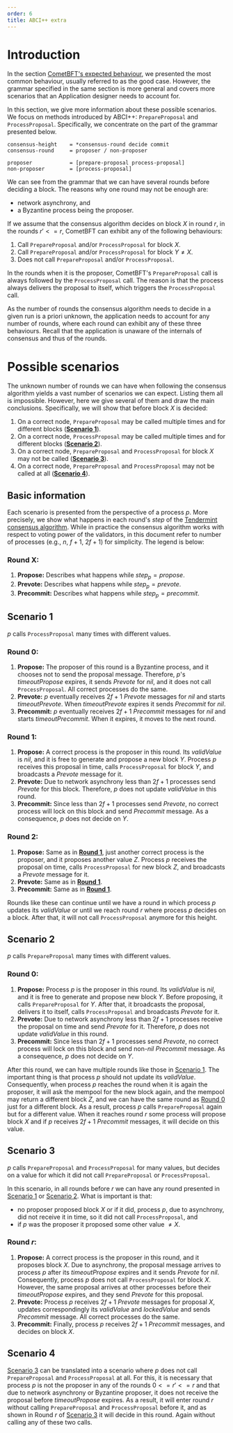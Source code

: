 ```yaml
---
order: 6
title: ABCI++ extra
---
```

# Introduction

In the section [CometBFT's expected behaviour](./abci++_tmint_expected_behavior.md#valid-method-call-sequences), we presented the most common behaviour, usually referred to as the good case. However, the grammar specified in the same section is more general and covers more scenarios that an Application designer needs to account for. 

In this section, we give more information about these possible scenarios. We focus on methods introduced by ABCI++: `PrepareProposal` and `ProcessProposal`. Specifically, we concentrate on the part of the grammar presented below.  

```abnf
consensus-height    = *consensus-round decide commit
consensus-round     = proposer / non-proposer

proposer            = [prepare-proposal process-proposal]
non-proposer        = [process-proposal]
```

We can see from the grammar that we can have several rounds before deciding a block. The reasons why one round may not be enough are:
* network asynchrony, and
* a Byzantine process being the proposer. 

If we assume that the consensus algorithm decides on block $X$ in round $r$, in the rounds $r' <= r$, CometBFT can exhibit any of the following behaviours:

1. Call `PrepareProposal` and/or `ProcessProposal` for block $X$. 
1. Call `PrepareProposal` and/or `ProcessProposal` for block $Y \neq X$.
1. Does not call `PrepareProposal` and/or `ProcessProposal`.

In the rounds when it is the proposer, CometBFT's `PrepareProposal` call is always followed by the `ProcessProposal` call. The reason is that the process always delivers the proposal to itself, which triggers the `ProcessProposal` call. 

As the number of rounds the consensus algorithm needs to decide in a given run is a priori unknown, the application needs to account for any number of rounds, where each round can exhibit any of these three behaviours. Recall that the application is unaware of the internals of consensus and thus of the rounds. 

# Possible scenarios
The unknown number of rounds we can have when following the consensus algorithm yields a vast number of scenarios we can expect. Listing them all is impossible. However, here we give several of them and draw the main conclusions. Specifically, we will show that before block $X$ is decided:
    
1. On a correct node, `PrepareProposal` may be called multiple times and for different blocks ([**Scenario 1**](#scenario-1)). 
1. On a correct node, `ProcessProposal` may be called multiple times and for different blocks ([**Scenario 2**](#scenario-2)).
1. On a correct node, `PrepareProposal` and `ProcessProposal` for block $X$ may not be called ([**Scenario 3**](#scenario-3)).
1. On a correct node, `PrepareProposal` and `ProcessProposal` may not be called at all ([**Scenario 4**](#scenario-4)).


## Basic information

Each scenario is presented from the perspective of a process $p$. More precisely, we show what happens in each round's $step$ of the [Tendermint consensus algorithm](https://arxiv.org/pdf/1807.04938.pdf). While in practice the consensus algorithm works with respect to voting power of the validators, in this document refer to number of processes (e.g., $n$, $f+1$, $2f+1$) for simplicity. The legend is below: 

### Round X:

1. **Propose:** Describes what happens while $step_p = propose$.
1. **Prevote:** Describes what happens while $step_p = prevote$.
1. **Precommit:** Describes what happens while $step_p = precommit$.

## Scenario 1

$p$ calls `ProcessProposal` many times with different values.

### Round 0:
    
1. **Propose:** The proposer of this round is a Byzantine process, and it chooses not to send the proposal message. Therefore, $p$'s $timeoutPropose$ expires, it sends $Prevote$ for $nil$, and it does not call `ProcessProposal`. All correct processes do the same. 
1. **Prevote:** $p$ eventually receives $2f+1$ $Prevote$ messages for $nil$ and starts $timeoutPrevote$. When $timeoutPrevote$ expires it sends $Precommit$ for $nil$. 
1. **Precommit:** $p$ eventually receives $2f+1$ $Precommit$ messages for $nil$ and starts $timeoutPrecommit$. When it expires, it moves to the next round. 
    
### Round 1: 

1. **Propose:** A correct process is the proposer in this round. Its $validValue$ is $nil$, and it is free to generate and propose a new block $Y$. Process $p$ receives this proposal in time, calls `ProcessProposal` for block $Y$, and broadcasts a $Prevote$ message for it. 
1. **Prevote:** Due to network asynchrony less than $2f+1$ processes send $Prevote$ for this block. Therefore, $p$ does not update $validValue$ in this round. 
1. **Precommit:** Since less than $2f+1$ processes send $Prevote$, no correct process will lock on this block and send $Precommit$ message. As a consequence, $p$ does not decide on $Y$. 

### Round 2: 

1. **Propose:** Same as in [**Round 1**](#round-1), just another correct process is the proposer, and it proposes another value $Z$. Process $p$ receives the proposal on time, calls `ProcessProposal` for new block $Z$, and broadcasts a $Prevote$ message for it. 
1. **Prevote:** Same as in [**Round 1**](#round-1).
1. **Precommit:** Same as in [**Round 1**](#round-1).


Rounds like these can continue until we have a round in which process $p$ updates its $validValue$ or until we reach round $r$ where process $p$ decides on a block. After that, it will not call `ProcessProposal` anymore for this height. 

## Scenario 2 

$p$ calls `PrepareProposal` many times with different values.

### Round 0: 

1. **Propose:** Process $p$ is the proposer in this round. Its $validValue$ is $nil$, and it is free to generate and propose new block $Y$. Before proposing, it calls `PrepareProposal` for $Y$. After that, it broadcasts the proposal, delivers it to itself, calls `ProcessProposal` and broadcasts $Prevote$ for it. 
1. **Prevote:** Due to network asynchrony less than $2f+1$ processes receive the proposal on time and send $Prevote$ for it. Therefore, $p$ does not update $validValue$ in this round. 
1. **Precommit:** Since less than $2f+1$ processes send $Prevote$, no correct process will lock on this block and send non-$nil$ $Precommit$ message. As a consequence, $p$ does not decide on $Y$. 

After this round, we can have multiple rounds like those in [Scenario 1](#scenario-1). The important thing is that process $p$ should not update its $validValue$. Consequently, when process $p$ reaches the round when it is again the proposer, it will ask the mempool for the new block again, and the mempool may return a different block $Z$, and we can have the same round as [Round 0](#round-0-1) just for a different block. As a result, process $p$ calls `PrepareProposal` again but for a different value. When it reaches round $r$ 
some process will propose block $X$ and if $p$ receives $2f+1$ $Precommit$ messages, it will decide on this value. 


## Scenario 3 

$p$ calls `PrepareProposal` and `ProcessProposal` for many values, but decides on a value for which it did not call `PrepareProposal` or `ProcessProposal`.

In this scenario, in all rounds before $r$ we can have any round presented in [Scenario 1](#scenario-1) or [Scenario 2](#scenario-2). What is important is that:
- no proposer proposed block $X$ or if it did, process $p$, due to asynchrony, did not receive it in time, so it did not call `ProcessProposal`, and
- if $p$ was the proposer it proposed some other value $\neq X$. 

### Round $r$: 

1. **Propose:** A correct process is the proposer in this round, and it proposes block $X$. 
Due to asynchrony, the proposal message arrives to process $p$ after its $timeoutPropose$
expires and it sends $Prevote$ for $nil$. Consequently, process $p$ does not call
`ProcessProposal` for block $X$. However, the same proposal arrives at other processes
before their $timeoutPropose$ expires, and they send $Prevote$ for this proposal.
1. **Prevote:** Process $p$ receives $2f+1$ $Prevote$ messages for proposal $X$, updates correspondingly its $validValue$ and $lockedValue$ and sends $Precommit$ message. All correct processes do the same. 
1. **Precommit:** Finally, process $p$ receives $2f+1$ $Precommit$ messages, and decides on block $X$. 



## Scenario 4

[Scenario 3](#scenario-3) can be translated into a scenario where $p$ does not call `PrepareProposal` and `ProcessProposal` at all. For this, it is necessary that process $p$ is not the proposer in any of the rounds $0 <= r' <= r$ and that due to network asynchrony or Byzantine proposer, it does not receive the proposal before $timeoutPropose$ expires. As a result, it will enter round $r$ without calling `PrepareProposal` and `ProcessProposal` before it, and as shown in Round $r$ of [Scenario 3](#scenario-3) it will decide in this round. Again without calling any of these two calls.  

